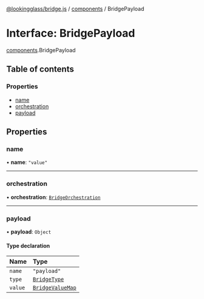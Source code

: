 [@lookingglass/bridge.js](../README.md) / [components](../modules/components.md) / BridgePayload

# Interface: BridgePayload

[components](../modules/components.md).BridgePayload

## Table of contents

### Properties

- [name](components.BridgePayload.md#name)
- [orchestration](components.BridgePayload.md#orchestration)
- [payload](components.BridgePayload.md#payload)

## Properties

### name

• **name**: ``"value"``

___

### orchestration

• **orchestration**: [`BridgeOrchestration`](components.BridgeOrchestration.md)

___

### payload

• **payload**: `Object`

#### Type declaration

| Name | Type |
| :------ | :------ |
| `name` | ``"payload"`` |
| `type` | [`BridgeType`](../modules/components.md#bridgetype) |
| `value` | [`BridgeValueMap`](components.BridgeValueMap.md) |
